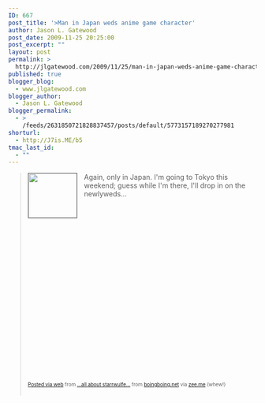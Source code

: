 ```yaml
---
ID: 667
post_title: '>Man in Japan weds anime game character'
author: Jason L. Gatewood
post_date: 2009-11-25 20:25:00
post_excerpt: ""
layout: post
permalink: >
  http://jlgatewood.com/2009/11/25/man-in-japan-weds-anime-game-character/
published: true
blogger_blog:
  - www.jlgatewood.com
blogger_author:
  - Jason L. Gatewood
blogger_permalink:
  - >
    /feeds/2631850721828837457/posts/default/5773157189270277981
shorturl:
  - http://J7is.ME/b5
tmac_last_id:
  - ""
---
```

><div><div><div><div><div><div style="margin-bottom: 0px; margin-left: 0px; margin-right: 0px; margin-top: 0px; text-align: center;"><div style="clear: left; float: left; margin-bottom: 1em; margin-right: 1em;"><img border="0" height="90" src="http://www.jlgatewood.com/wp-content/uploads/2010/10/forumlogo.jpg" style="border-bottom-style: solid; border-bottom-width: 1px; border-color: initial; border-left-style: solid; border-left-width: 1px; border-right-style: solid; border-right-width: 1px; border-top-style: solid; border-top-width: 1px; vertical-align: bottom;" width="98" /><br /></div></div></div></div></div><div style="margin-bottom: 0px; margin-left: 0px; margin-right: 0px; margin-top: 0px;">Again, only in Japan. I'm going to Tokyo this weekend; guess while I'm there, I'll drop in on the newlyweds...<br /></div><div style="clear: both; text-align: center;"><object height="300" width="500"><param name="movie" value="http://www.youtube.com/v/hsikPswAYUM&hl=en_US&fs=1&rel=0&color1=0x5d1719&color2=0xcd311b" /><param name="allowFullScreen" value="true" /><param name="allowscriptaccess" value="always" /><embed type="application/x-shockwave-flash" src="http://www.youtube.com/v/hsikPswAYUM&hl=en_US&fs=1&rel=0&color1=0x5d1719&color2=0xcd311b" allowfullscreen="true" allowscriptaccess="always" height="300" width="500" /></object><br /></div><div style="margin-bottom: 0px; margin-left: 0px; margin-right: 0px; margin-top: 0px;"><br /></div><a href="http://posterous.com/"><span style="font-size: x-small;">Posted via web</span></a><span style="font-size: x-small;"> from </span><a href="http://starrwulfe.posterous.com/man-in-japan-weds-anime-game-character"><span style="font-size: x-small;">...all about starrwulfe...</span></a><span style="font-size: x-small;"> from </span><span style="font-size: x-small;"><a href="http://www.boingboing.net/2009/11/24/footage-from-the-fir.html?utm_source=feedburner&utm_medium=feed&utm_campaign=Feed%3A+boingboing%2FiBag+%28Boing+Boing%29">boingboing.net</a> via <span style="font-size: x-small;"><a href="http://www.zee.me/blog/2009/11/man-in-japan-weds-anime-game-character-video/" rel="bookmark" title="Permanent Link to Man in Japan weds anime game character (video)">zee.me</a> (whew!)</span></span><br /><div><br /></div></div></div>
